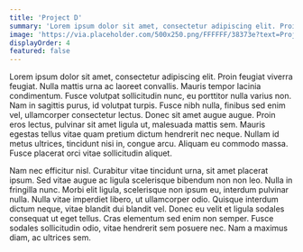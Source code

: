 ```yaml
---
title: 'Project D'
summary: 'Lorem ipsum dolor sit amet, consectetur adipiscing elit. Proin feugiat viverra feugiat. Nulla mattis urna ac laoreet convallis. Mauris tempor lacinia condimentum. Fusce volutpat sollicitudin nunc, eu porttitor nulla varius non. Nam in sagittis purus, id volutpat turpis. Fusce nibh nulla, finibus sed enim vel, ullamcorper consectetur lectus. Donec sit amet augue augue. Proin eros lectus, pulvinar sit amet ligula ut, malesuada mattis sem. Mauris egestas tellus vitae quam pretium dictum hendrerit nec neque. Nullam id metus ultrices, tincidunt nisi in, congue arcu. Aliquam eu commodo massa. Fusce placerat orci vitae sollicitudin aliquet.'
image: 'https://via.placeholder.com/500x250.png/FFFFFF/38373e?text=Project D'
displayOrder: 4
featured: false
---
```


Lorem ipsum dolor sit amet, consectetur adipiscing elit. Proin feugiat viverra feugiat. Nulla mattis urna ac laoreet convallis. Mauris tempor lacinia condimentum. Fusce volutpat sollicitudin nunc, eu porttitor nulla varius non. Nam in sagittis purus, id volutpat turpis. Fusce nibh nulla, finibus sed enim vel, ullamcorper consectetur lectus. Donec sit amet augue augue. Proin eros lectus, pulvinar sit amet ligula ut, malesuada mattis sem. Mauris egestas tellus vitae quam pretium dictum hendrerit nec neque. Nullam id metus ultrices, tincidunt nisi in, congue arcu. Aliquam eu commodo massa. Fusce placerat orci vitae sollicitudin aliquet.

Nam nec efficitur nisl. Curabitur vitae tincidunt urna, sit amet placerat ipsum. Sed vitae augue ac ligula scelerisque bibendum non non leo. Nulla in fringilla nunc. Morbi elit ligula, scelerisque non ipsum eu, interdum pulvinar nulla. Nulla vitae imperdiet libero, ut ullamcorper odio. Quisque interdum dictum neque, vitae blandit dui blandit vel. Donec eu velit et ligula sodales consequat ut eget tellus. Cras elementum sed enim non semper. Fusce sodales sollicitudin odio, vitae hendrerit sem posuere nec. Nam a maximus diam, ac ultrices sem.
